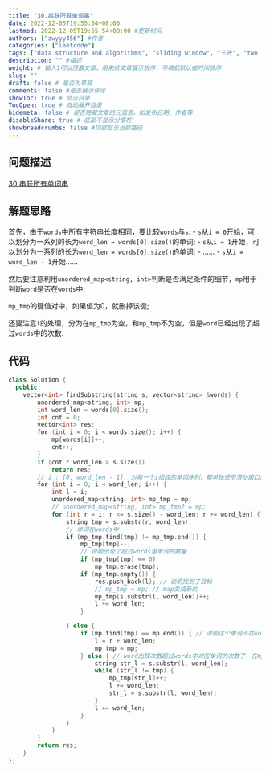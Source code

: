 ```yaml
---
title: "30.串联所有单词串"
date: 2022-12-05T19:55:54+08:00
lastmod: 2022-12-05T19:55:54+08:00 #更新时间
authors: ["zwyyy456"] #作者
categories: ["leetcode"]
tags: ["data structure and algorithms", "sliding window", "三叶", "two pointers"]
description: "" #描述
weight: # 输入1可以顶置文章，用来给文章展示排序，不填就默认按时间排序
slug: ""
draft: false # 是否为草稿
comments: false #是否展示评论
showToc: true # 显示目录
TocOpen: true # 自动展开目录
hidemeta: false # 是否隐藏文章的元信息，如发布日期、作者等
disableShare: true # 底部不显示分享栏
showbreadcrumbs: false #顶部显示当前路径
---
```

## 问题描述
[30.串联所有单词串](https://leetcode.cn/problems/substring-with-concatenation-of-all-words/description/)

## 解题思路
首先，由于`words`中所有字符串长度相同，要比较`words`与`s`:
    - `s`从`i = 0`开始，可以划分为一系列的长为`word_len = words[0].size()`的单词;
    - `s`从`i = 1`开始，可以划分为一系列的长为`word_len = words[0].size()`的单词;
    - ......
    - `s`从`i = word_len - 1`开始......

然后要注意利用`unordered_map<string, int>`判断是否满足条件的细节，`mp`用于判断`word`是否在`words`中;

`mp_tmp`的键值对中，如果值为0，就删掉该键;

还要注意`l`的处理，分为在`mp_tmp`为空，和`mp_tmp`不为空，但是`word`已经出现了超过`words`中的次数.

## 代码
```cpp
class Solution {
  public:
    vector<int> findSubstring(string s, vector<string> &words) {
        unordered_map<string, int> mp;
        int word_len = words[0].size();
        int cnt = 0;
        vector<int> res;
        for (int i = 0; i < words.size(); i++) {
            mp[words[i]]++;
            cnt++;
        }
        if (cnt * word_len > s.size())
            return res;
        // i : [0, word_len - 1], 对每一个i组成的单词序列，都单独使用滑动窗口法判断
        for (int i = 0; i < word_len; i++) {
            int l = i;
            unordered_map<string, int> mp_tmp = mp;
            // unordered_map<string, int> mp_tmp2 = mp;
            for (int r = i; r <= s.size() - word_len; r += word_len) {
                string tmp = s.substr(r, word_len);
                // 单词在words中
                if (mp_tmp.find(tmp) != mp_tmp.end()) {
                    mp_tmp[tmp]--;
                    // 说明出现了超过words里单词的数量
                    if (mp_tmp[tmp] == 0)
                        mp_tmp.erase(tmp);
                    if (mp_tmp.empty()) {
                        res.push_back(l); // 说明找到了目标
                        // mp_tmp = mp; // map变成新的
                        mp_tmp[s.substr(l, word_len)]++;
                        l += word_len;
                    }

                } else {
                    if (mp.find(tmp) == mp.end()) { // 说明这个单词不在words里面
                        l = r + word_len;
                        mp_tmp = mp;
                    } else { // word出现次数超过words中对应单词的次数了，在mp中而不在mp_tmp中
                        string str_l = s.substr(l, word_len);
                        while (str_l != tmp) {
                            mp_tmp[str_l]++;
                            l += word_len;
                            str_l = s.substr(l, word_len);
                        }
                        l += word_len;
                    }
                }
            }
        }
        return res;
    }
};
```


